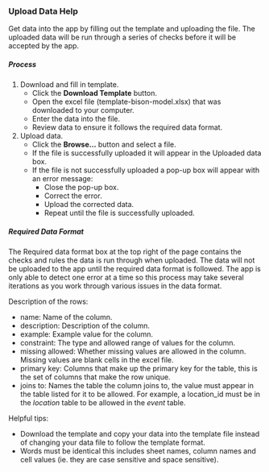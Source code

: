 <!---
Copyright 2023 Province of Alberta

Licensed under the Apache License, Version 2.0 (the "License");
you may not use this file except in compliance with the License.
You may obtain a copy of the License at

http://www.apache.org/licenses/LICENSE-2.0

Unless required by applicable law or agreed to in writing, software
distributed under the License is distributed on an "AS IS" BASIS,
WITHOUT WARRANTIES OR CONDITIONS OF ANY KIND, either express or implied.
See the License for the specific language governing permissions and
limitations under the License.
-->

### Upload Data Help

Get data into the app by filling out the template and uploading the file. 
The uploaded data will be run through a series of checks before it will be accepted by the app.

##### Process

1. Download and fill in template. 
   - Click the **Download Template** button.
   - Open the excel file (template-bison-model.xlsx) that was downloaded to your computer.
   - Enter the data into the file.
   - Review data to ensure it follows the required data format.
2. Upload data.
   - Click the **Browse...** button and select a file.
   - If the file is successfully uploaded it will appear in the Uploaded data box.
   - If the file is not successfully uploaded a pop-up box will appear with an error message:
     - Close the pop-up box.
     - Correct the error.
     - Upload the corrected data.
     - Repeat until the file is successfully uploaded.
   
##### Required Data Format

The Required data format box at the top right of the page contains the checks and rules the data is run through when uploaded. 
The data will not be uploaded to the app until the required data format is followed.
The app is only able to detect one error at a time so this process may take several iterations as you work through various issues in the data format. 

Description of the rows:

- name: Name of the column.
- description: Description of the column.
- example: Example value for the column.
- constraint: The type and allowed range of values for the column.
- missing allowed: Whether missing values are allowed in the column. Missing values are blank cells in the excel file.
- primary key: Columns that make up the primary key for the table, this is the set of columns that make the row unique.
- joins to: Names the table the column joins to, the value must appear in the table listed for it to be allowed. For example, a location_id must be in the *location* table to be allowed in the *event* table. 

Helpful tips:

- Download the template and copy your data into the template file instead of changing your data file to follow the template format.
- Words must be identical this includes sheet names, column names and cell values (ie. they are case sensitive and space sensitive).

